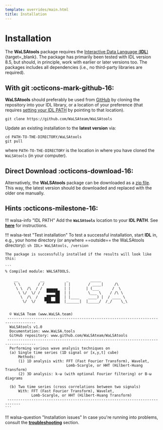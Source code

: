 ```yaml
---
template: overrides/main.html
title: Installation
---
```


# Installation

The **WaLSAtools** package requires the [Interactive Data Language (**IDL**)][3]{target=_blank}. The package has primarily been tested with IDL version 8.5, but should, in principle, work with earlier or later versions too. The packages includes all dependencies (i.e., no third-party libraries are required).

## With git :octicons-mark-github-16:

**WaLSAtools** should preferably be used from [GitHub][2] by cloning the repository into your IDL library, or a location of your preference (that requires [setting your IDL PATH][4] by pointing to that location).

```
git clone https://github.com/WaLSAteam/WaLSAtools
```

Update an existing installation to the **latest version** via:

```
cd PATH-TO-THE-DIRECTORY/WaLSAtools
git pull
```

where `PATH-TO-THE-DIRECTORY` is the location in where you have cloned the `WaLSAtools` (in your computer).

## Direct Download :octicons-download-16:

Alternatively, the **WaLSAtools** package can be downloaded as a [zip file][5]. This way, the latest version should be downloaded and replaced with the older one manually.

## Hints :octicons-milestone-16:

!!! walsa-info "IDL PATH"
    Add the **`WaLSAtools`** location to your **IDL PATH**. See [**here**][4] for instructions.

!!! walsa-test "Test installation"
    To test a successful installation, start **IDL** in, e.g., your home directory (or anywhere ==outside== the WaLSAtools directory):
    ```sh
    IDL> WaLSAtools, /version
    ```

    The package is successfully installed if the results will look like this:

    ```
	% Compiled module: WALSATOOLS.

	    __          __          _          _____
	    \ \        / /         | |        / ____|     /\
	     \ \  /\  / /  ▄▄▄▄▄   | |       | (___      /  \
	      \ \/  \/ /   ▀▀▀▀██  | |        \___ \    / /\ \
	       \  /\  /   ▄██▀▀██  | |____    ____) |  / ____ \
	        \/  \/    ▀██▄▄██  |______|  |_____/  /_/    \_\


	  © WaLSA Team (www.WaLSA.team)
	 -----------------------------------------------------------------------------------
	  WaLSAtools v1.0
	  Documentation: www.WaLSA.tools
	  GitHub repository: www.github.com/WaLSAteam/WaLSAtools
	 -----------------------------------------------------------------------------------
	  Performing various wave analysis techniques on
	  (a) Single time series (1D signal or [x,y,t] cube)
	      Methods:
	      (1) 1D analysis with: FFT (Fast Fourier Transform), Wavelet,
	                            Lomb-Scargle, or HHT (Hilbert-Huang Transform)
	      (2) 3D analysis: k-ω (with optional Fourier filtering) or B-ω diagrams

	  (b) Two time series (cross correlations between two signals)
	      With: FFT (Fast Fourier Transform), Wavelet,
	            Lomb-Scargle, or HHT (Hilbert-Huang Transform)
	 ----------------------------------------------------------------------------
    ```

!!! walsa-question "Installation issues"
    In case you're running into problems, consult the [**troubleshooting**][1] section.

<br>

  [1]: troubleshooting.md
  [2]: https://github.com/WaLSAteam/WaLSAtools
  [3]: https://www.l3harrisgeospatial.com/Software-Technology/IDL
  [4]: setting-idl-path.md
  [5]: https://github.com/WaLSAteam/WaLSAtools/zipball/master/
  
